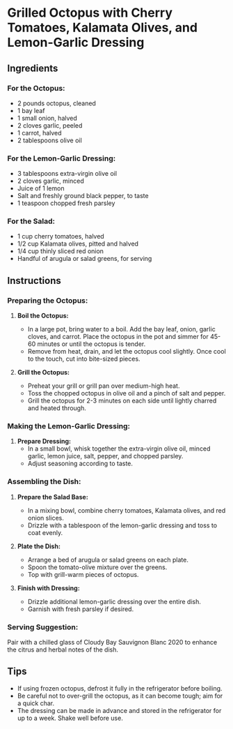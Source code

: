 # Grilled Octopus with Cherry Tomatoes, Kalamata Olives, and Lemon-Garlic Dressing

## Ingredients

### For the Octopus:
- 2 pounds octopus, cleaned
- 1 bay leaf
- 1 small onion, halved
- 2 cloves garlic, peeled
- 1 carrot, halved
- 2 tablespoons olive oil

### For the Lemon-Garlic Dressing:
- 3 tablespoons extra-virgin olive oil
- 2 cloves garlic, minced
- Juice of 1 lemon
- Salt and freshly ground black pepper, to taste
- 1 teaspoon chopped fresh parsley

### For the Salad:
- 1 cup cherry tomatoes, halved
- 1/2 cup Kalamata olives, pitted and halved
- 1/4 cup thinly sliced red onion
- Handful of arugula or salad greens, for serving

## Instructions

### Preparing the Octopus:
1. **Boil the Octopus:**
   - In a large pot, bring water to a boil. Add the bay leaf, onion, garlic cloves, and carrot. Place the octopus in the pot and simmer for 45-60 minutes or until the octopus is tender.
   - Remove from heat, drain, and let the octopus cool slightly. Once cool to the touch, cut into bite-sized pieces.

2. **Grill the Octopus:**
   - Preheat your grill or grill pan over medium-high heat.
   - Toss the chopped octopus in olive oil and a pinch of salt and pepper.
   - Grill the octopus for 2-3 minutes on each side until lightly charred and heated through.

### Making the Lemon-Garlic Dressing:
1. **Prepare Dressing:**
   - In a small bowl, whisk together the extra-virgin olive oil, minced garlic, lemon juice, salt, pepper, and chopped parsley.
   - Adjust seasoning according to taste.

### Assembling the Dish:
1. **Prepare the Salad Base:**
   - In a mixing bowl, combine cherry tomatoes, Kalamata olives, and red onion slices.
   - Drizzle with a tablespoon of the lemon-garlic dressing and toss to coat evenly.

2. **Plate the Dish:**
   - Arrange a bed of arugula or salad greens on each plate.
   - Spoon the tomato-olive mixture over the greens.
   - Top with grill-warm pieces of octopus.

3. **Finish with Dressing:**
   - Drizzle additional lemon-garlic dressing over the entire dish.
   - Garnish with fresh parsley if desired.

### Serving Suggestion:
Pair with a chilled glass of Cloudy Bay Sauvignon Blanc 2020 to enhance the citrus and herbal notes of the dish.

## Tips
- If using frozen octopus, defrost it fully in the refrigerator before boiling.
- Be careful not to over-grill the octopus, as it can become tough; aim for a quick char.
- The dressing can be made in advance and stored in the refrigerator for up to a week. Shake well before use.